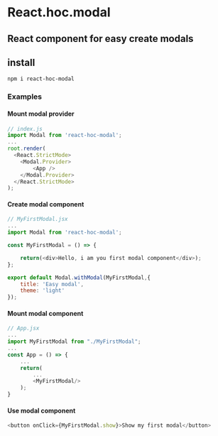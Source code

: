 <h1>React.hoc.modal</h1>

##	React component for easy create modals

## install
```
npm i react-hoc-modal
```

### Examples

#### Mount modal provider
```js
// index.js
import Modal from 'react-hoc-modal';
...
root.render(
  <React.StrictMode>
	<Modal.Provider>
		<App />
	</Modal.Provider>
  </React.StrictMode>
);
```

#### Create modal component
```js
// MyFirstModal.jsx
...
import Modal from 'react-hoc-modal';

const MyFirstModal = () => {

	return(<div>Hello, i am you first modal component</div>);
};

export default Modal.withModal(MyFirstModal,{
	title: 'Easy modal',
	theme: 'light'
});
```

#### Mount modal component
```js
// App.jsx
...
import MyFirstModal from "./MyFirstModal";
...
const App = () => {
	...
	return(
		...
		<MyFirstModal/>
	);
}
```

#### Use modal component
```js
<button onClick={MyFirstModal.show}>Show my first modal</button>
```